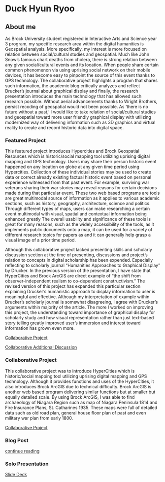 # Duck Hyun Ryoo
## About me

As Brock University student registered in Interactive Arts and Science year 3 program, my specific research area within the digital humanities is Geospatial analysis. More specifically, my interest is more focused on relation between social/cultural studies and geospatial. Much like John Snow’s famous chart deaths from cholera, there is strong relation between any given social/cultural events and its location. When people share certain common phenomenon via using uprising social network on their mobile devices, it has become easy to pinpoint the source of this event thanks to GPS technology. The collaborative project highlights a program that shares such information, the academic blog critically analyzes and reflect Drucker’s journal about graphical display and finally, the research presentation introduces the main technology that has allowed such research possible. Without aerial advancements thanks to Wright Brothers, persist recoding of geospatial would not been possible. As ‘there is no future without a past,’ I would like to take relation of social/cultural studies and geospatial toward more user friendly graphical display with utilizing modernized way of delivering information such as 3D graphics and virtual reality to create and record historic data into digital space.

### Featured Project

This featured project introduces Hypercities and Brock Geospatial Resources which is historic/social mapping tool utilizing uprising digital mapping and GPS technology. Users may share their person historic event happened on any location on globe at any given time period using Hypercities. Collection of these individual stories may be used to create data or correct already existing factual historic event based on personal experience witnessed from that past event. For example, surviving war veterans sharing their war stories may reveal reasons for certain decisions made during that particular event. These two web based programs are tools are great multimodal source of information as it applies to various academic sections, such as history, geography, architecture, science and politics. Through different types of maps, users can make researching a certain event multimodal with visual, spatial and contextual information being enhanced greatly The overall usability and significance of these tools is great for many reasons, such as the widely accessibility of the tools, as it implements public documents onto a map, it can be used for a variety of different research topics for papers as and it can generally help grasp a visual image of a prior time period.

Although this collaborative project lacked presenting skills and scholarly discussion section at the time of presenting, discussions and project’s relation to concepts in digital scholarship has been expended. Especially reflecting to scholarly journal “Humanities Approaches to Graphical Display” by Drucker. In the previous version of the presentation, I have state that HyperCities and Brock ArcGIS are direct example of “the shift from observer-independent realism to co-dependent constructivism.” The revised version of this project has expanded this particular section explaining Drucker’s humanistic approach to display information to user is meaningful and effective. Although my interpretation of example within Drucker’s scholarly journal is somewhat disagreeing, I agree with Drucker’s arguments within majority of the article. The more I worked on improving this project, the understanding toward importance of graphical display for scholarly study and how visual representation rather than just text-based story telling greatly improved user’s immersion and interest toward information has grown even more.


[Collaborative Project](https://docs.google.com/presentation/d/1_s12Wu4dtM6_Yki44wRjxHmOMix60J7kFIRavnyEPzc/edit?usp=sharing)

[Collaborative Additional Discussion](collaborative_revised)


### Collaborative Project

This collaborative project was to introduce HyperCities which is historic/social mapping tool utilizing uprising digital mapping and GPS technology. Although it provides functions and uses of the HyperCities, it also introduces Brock ArcGIS due to technical difficulty. Brock ArcGIS is another web based program delivering similar functions but at smaller but equally detailed scale. By using Brock ArcGIS, I was able to find archaeology of Niagara Region such as map of Niagara Peninsula 1814 and Fire Insurance Plans, St. Catharines 1935. These maps were full of detailed data such as old road plan, general house floor plan of past and even military war plan from early 1800. 

[Collaborative Project](https://docs.google.com/presentation/d/1_s12Wu4dtM6_Yki44wRjxHmOMix60J7kFIRavnyEPzc/edit?usp=sharing)



### Blog Post

[continue reading](blog)

### Solo Presentation

[Slide Deck](reveal/index.html)

